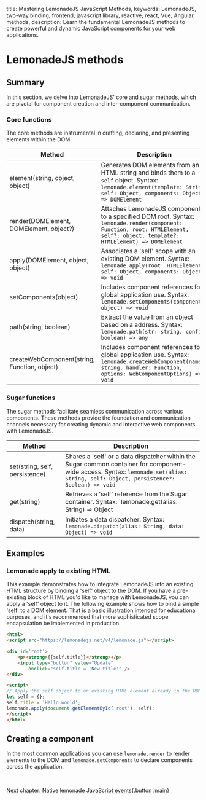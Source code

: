 title: Mastering LemonadeJS JavaScript Methods,
keywords: LemonadeJS, two-way binding, frontend, javascript library, reactive, react, Vue, Angular, methods,
description: Learn the fundamental LemonadeJS methods to create powerful and dynamic JavaScript components for your web applications.

LemonadeJS methods
==================

Summary
-------

In this section, we delve into LemonadeJS' core and sugar methods, which are pivotal for component creation and inter-component communication.  

### Core functions

The core methods are instrumental in crafting, declaring, and presenting elements within the DOM. 

| Method                                       | Description                                                                                                                                                                    |
|----------------------------------------------|--------------------------------------------------------------------------------------------------------------------------------------------------------------------------------|
| element(string, object, object)              | Generates DOM elements from an HTML string and binds them to a `self` object. Syntax: `lemonade.element(template: String, self: Object, components: Object) => DOMElement`     |
| render(DOMElement, DOMElement, object?)      | Attaches LemonadeJS components to a specified DOM root. Syntax: `lemonade.render(component: Function, root: HTMLElement, self?: object, template?: HTMLElement) => DOMElement` |
| apply(DOMElement, object, object)            | Associates a 'self' scope with an existing DOM element. Syntax: `lemonade.apply(root: HTMLElement, self: Object, components: Object) => void`                                  |
| setComponents(object)                        | Includes component references for global application use. Syntax: `lemonade.setComponents(components: object) => void`                                                         |
| path(string, boolean)                        | Extract the value from an object based on a address. Syntax: `lemonade.path(str: string, config: boolean) => any`                                                              |
| createWebComponent(string, Function, object) | Includes component references for global application use. Syntax: `lemonade.createWebComponent(name: string, handler: Function, options: WebComponentOptions) => void`                                                         |


### Sugar functions

The sugar methods facilitate seamless communication across various components. These methods provide the foundation and communication channels necessary for creating dynamic and interactive web components with LemonadeJS.

| Method                         | Description                                                                                                                                                                          |
|--------------------------------|--------------------------------------------------------------------------------------------------------------------------------------------------------------------------------------|
| set(string, self, persistence) | Shares a 'self' or a data dispatcher within the Sugar common container for component-wide access. Syntax: `lemonade.set(alias: String, self: Object, persistence?: Boolean) => void` |
| get(string)                    | Retrieves a 'self' reference from the Sugar container. Syntax: `lemonade.get(alias: String) => Object                                                                                | Function` |
| dispatch(string, data)         | Initiates a data dispatcher. Syntax: `lemonade.dispatch(alias: String, data: Object) => void`                                                                                        |

 
## Examples

### Lemonade apply to existing HTML

This example demonstrates how to integrate LemonadeJS into an existing HTML structure by binding a 'self' object to the DOM. If you have a pre-existing block of HTML you'd like to manage with LemonadeJS, you can apply a 'self' object to it. The following example shows how to bind a simple 'self' to a DOM element. That is a basic illustration intended for educational purposes, and it's recommended that more sophisticated scope encapsulation be implemented in production.

```html
<html>
<script src="https://lemonadejs.net/v4/lemonade.js"></script>

<div id='root'>
    <p><strong>{{self.title}}</strong></p>
    <input type="button" value="Update"
        onclick="self.title = 'New title'" />
</div>

<script>
// Apply the self object to an existing HTML element already in the DOM
let self = {};
self.title = 'Hello world';
lemonade.apply(document.getElementById('root'), self);
</script>
</html>
```

  

Creating a component
----------

In the most common applications you can use `lemonade.render` to render elements to the DOM and `lemonade.setComponents` to declare components across the application.   

&nbsp;

[Next chapter: Native lemonade JavaScript events](/docs/events){.button .main}

